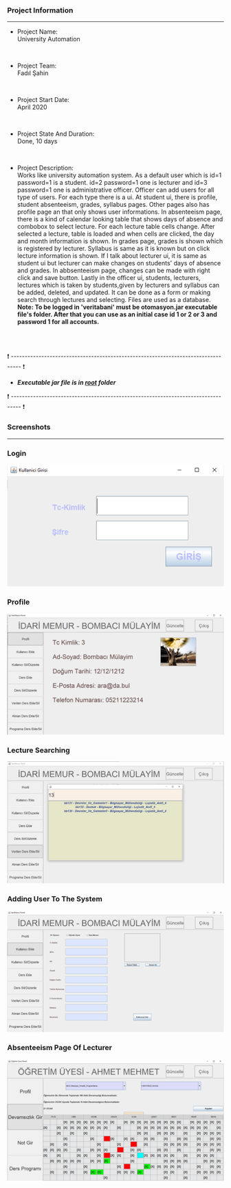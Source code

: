 ### Project Information
--- 
* Project Name: <br/>
University Automation
<br>

* Project Team: <br/>
Fadıl Şahin
<br>

* Project Start Date: <br/>
April 2020
<br>

* Project State And Duration: <br/>
Done, 10 days
<br>

* Project Description: <br/>
Works like university automation system. As a default user which is id=1 password=1 is a student. id=2 password=1 one is lecturer and id=3 password=1 one is administrative officer. Officer can add users for all type of users. For each type there is a ui. At student ui, there is profile, student absenteeism, grades, syllabus pages. Other pages also has profile page an that only shows user informations. In absenteeism page, there is a kind of calendar looking table that shows days of absence and combobox to select lecture. For each lecture table cells change. After selected a lecture, table is loaded and when cells are clicked, the day and month information is shown. In grades page, grades is shown which is registered by lecturer. Syllabus is same as it is known but on click lecture information is shown. If I talk about lecturer ui, it is same as student ui but lecturer can make changes on students' days of absence and grades. In abbsenteeism page, changes can be made with right click and save button. Lastly in the officer ui, students, lecturers, lectures which is taken by students,given by lecturers and syllabus can be added, deleted, and updated. It can be done as a form or making search through lectures and selecting. Files are used as a database.
**Note: To be logged in 'veritabani' must be otomasyon.jar executable file's folder. After that you can use as an initial case id 1 or 2 or 3 and password 1 for all accounts.**
<br/>
<br/>

:exclamation: --------------------------------------------------------------------------------- :exclamation:

- ***Executable jar file is in [root](Otomasyon.jar) folder***

:exclamation: --------------------------------------------------------------------------------- :exclamation:



### Screenshots
---

### Login 
![Login](./images/1.png)

### Profile 
![Profile](./images/2.png)

### Lecture Searching
![Search](./images/3.png)

### Adding User To The System 
![Add User](./images/4.png)

### Absenteeism Page Of Lecturer 
![Absenteeism](./images/5.png)

